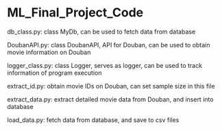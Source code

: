 # ML_Final_Project_Code
db_class.py: class MyDb, can be used to fetch data from database

DoubanAPI.py: class DoubanAPI, API for Douban, can be used to obtain movie information on Douban

logger_class.py: class Logger, serves as logger, can be used to track information of program execution

extract_id.py: obtain movie IDs on Douban, can set sample size in this file

extract_data.py: extract detailed movie data from Douban, and insert into database

load_data.py: fetch data from database, and save to csv files